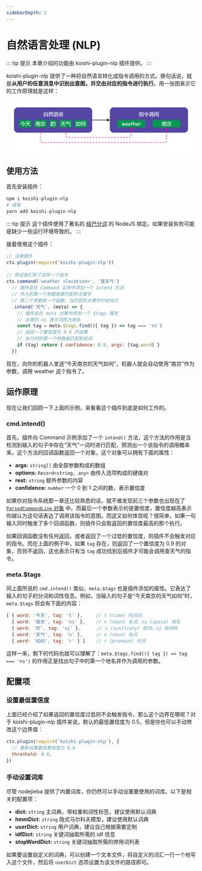 ```yaml
---
sidebarDepth: 2
---
```


# 自然语言处理 (NLP) <Badge text="beta" type="warn"/>

::: tip 提示
本章介绍的功能由 koishi-plugin-nlp 插件提供。
:::

koishi-plugin-nlp 提供了一种将自然语言转化成指令调用的方式。换句话说，就是**从用户的任意消息中识别出意图，并交由对应的指令进行执行**。用一张图表示它的工作原理就是这样：

![nlp-example](/nlp-example.png)

## 使用方法

首先安装插件：

```sh
npm i koishi-plugin-nlp
# 或者
yarn add koishi-plugin-nlp
```

::: tip 提示
这个插件使用了著名的 [结巴分词](https://github.com/yanyiwu/nodejieba) 的 NodeJS 绑定。如果安装失败可能是缺少一些运行环境导致的。
:::

接着使用这个插件：

```js
// 注册插件
ctx.plugin(require('koishi-plugin-nlp'))

// 假设我们写了这样一个指令
ctx.command('weather <location>', '查天气')
  // 插件会在 Command 实例中添加一个 intend 方法
  // 传入的第一个参数是要匹配的关键字
  // 第二个参数是一个函数，当匹配到关键字时会执行
  .intend('天气', (meta) => {
    // 插件会在 meta 对象中添加一个 $tags 属性
    // 这里的 ns 表示词性为地名
    const tag = meta.$tags.find(({ tag }) => tag === 'ns')
    // 返回一个置信度为 0.9 的结果
    // 执行时的第一个参数取匹配到的词
    if (tag) return { confidence: 0.9, args: [tag.word] }
  })
```

现在，向你的机器人发送“今天南京的天气如何”，机器人就会自动使用“南京”作为参数，调用 weather 这个指令了。

## 运作原理

现在让我们回顾一下上面的示例，来看看这个插件到底是如何工作的。

### cmd.intend()

首先，插件向 Command 示例添加了一个 `intend()` 方法，这个方法的作用是当检测到输入的句子中存在“天气”一词时进行匹配，预测出一个该指令的调用概率来。这个方法的回调函数返回一个对象，这个对象可以拥有下面的属性：

- **args:** `string[]` 由全部参数构成的数组
- **options:** `Record<string, any>` 由传入选项构成的键值对
- **rest:** `string` 额外参数的内容
- **confidence:** `number` 一个 0 到 1 之间的数，表示置信度

如果你对指令系统那一章还比较熟悉的话，就不难发现前三个参数也出现在了 [`ParsedCommandLine` 对象](../guide/command-system.md#parsedcommandline-对象) 中。而最后一个参数表示的是置信度，置信度越高表示你越认为这句话表达了调用该指令的意图。而这又如何体现呢？很简单，如果一句输入同时触发了多个回调函数，则插件只会取返回的置信度最高的那个执行。

如果回调函数没有任何返回，或者返回了一个过低的置信度，则插件不会触发对应的指令。而在上面的例子中，如果 `tag` 存在，则返回了一个置信度为 0.9 的对象，否则不返回，这也表示只有当 `tag` 成功找到后插件才可能会调用查天气的指令。

### meta.$tags

同上面所说的 `cmd.intend()` 类似，`meta.$tags` 也是插件添加的属性。它表达了输入的句子的分词和词性信息。例如，当输入的句子是“今天南京的天气如何”时，`meta.$tags` 将会有下面的内容：

```js
[ { word: '今天', tag: 't' },     // t (time) 时间词
  { word: '南京', tag: 'ns' },    // n (noun) 名词，ns (space) 地名
  { word: '的', tag: 'uj' },      // u (auxiliary) 助词，uj 助词的
  { word: '天气', tag: 'n' },     // n (noun) 名词
  { word: '如何', tag: 'r' } ]    // r (pronoun) 代词
```

这样一来，剩下的代码也就可以理解了：`meta.$tags.find(({ tag }) => tag === 'ns')` 的作用正是找出句子中的第一个地名并作为调用的参数。

## 配置项

### 设置最低置信度

上面已经介绍了如果返回的置信度过低则不会触发指令，那么这个边界在哪呢？对于 koishi-plugin-nlp 插件来说，默认的最低置信度为 0.5，但是你也可以手动修改这个边界值：

```js
ctx.plugin(require('koishi-plugin-nlp'), {
  // 重新设置最低置信度为 0.6
  threshold: 0.6,
})
```

### 手动设置词库

尽管 nodejieba 提供了内置词库，你仍然可以手动设置要使用的词库。以下是相关的配置项：

- **dict:** `string` 主词典，带权重和词性标签，建议使用默认词典
- **hmmDict:** `string` 隐式马尔科夫模型，建议使用默认词典
- **userDict:** `string` 用户词典，建议自己根据需要定制
- **idfDict:** `string` 关键词抽取所需的 idf 信息
- **stopWordDict:** `string` 关键词抽取所需的停用词列表

如果要设置自定义的词典，可以创建一个文本文件，将自定义的词汇一行一个地写入这个文件，然后将 `userDict` 选项设置为该文件的路径即可。
